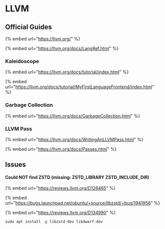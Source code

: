 # LLVM

## Official Guides

{% embed url="https://llvm.org/" %}

{% embed url="https://llvm.org/docs/LangRef.html" %}

### Kaleidoscope

{% embed url="https://llvm.org/docs/tutorial/index.html" %}

{% embed url="https://llvm.org/docs/tutorial/MyFirstLanguageFrontend/index.html" %}

### Garbage Collection

{% embed url="https://llvm.org/docs/GarbageCollection.html" %}

### LLVM Pass

{% embed url="https://llvm.org/docs/WritingAnLLVMPass.html" %}

{% embed url="https://llvm.org/docs/Passes.html" %}

## Issues

#### Could NOT find ZSTD (missing: ZSTD\_LIBRARY ZSTD\_INCLUDE\_DIR)

{% embed url="https://reviews.llvm.org/D128465" %}

{% embed url="https://bugs.launchpad.net/ubuntu/+source/libzstd/+bug/1941956" %}

{% embed url="https://reviews.llvm.org/D134990" %}

```
sudo apt install -y libzstd-dev libdwarf-dev
```
